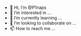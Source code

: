 - 👋 Hi, I’m @P1naps
- 👀 I’m interested in ...
- 🌱 I’m currently learning ...
- 💞️ I’m looking to collaborate on ...
- 📫 How to reach me ...

<!---
P1naps/P1naps is a ✨ special ✨ repository because its `README.md` (this file) appears on your GitHub profile.
You can click the Preview link to take a look at your changes.
--->
